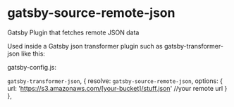 # gatsby-source-remote-json
Gatsby Plugin that fetches remote JSON data

Used inside a Gatsby json transformer plugin such as gatsby-transformer-json like this:

gatsby-config.js:

`gatsby-transformer-json`,
    {
      resolve: `gatsby-source-remote-json`,
      options: {
        url: 'https://s3.amazonaws.com/[your-bucket]/stuff.json' //your remote url
      }
    },
